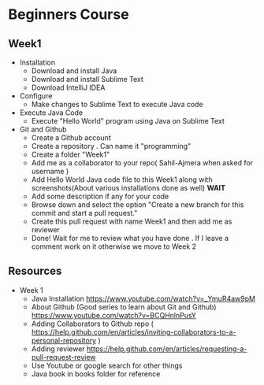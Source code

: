 # Beginners Course

## Week1

- Installation
    - Download and install Java
    - Download and install Sublime Text
    - Download IntelliJ IDEA
- Configure 
    - Make changes to Sublime Text to execute Java code
- Execute Java Code
    - Execute "Hello World" program using Java on Sublime Text
- Git and Github
    - Create a Github account
    - Create a repository . Can name it "programming"
    - Create a folder "Week1"
    - Add me as a collaborator to your repo( Sahil-Ajmera  when asked for username )
    - Add Hello World Java code file to this Week1 along with screenshots(About various installations done as well) **WAIT**
    - Add some description if any for your code
    - Browse down and select the option "Create a new branch for this commit and start a pull request."
    - Create this pull request with name Week1 and then add me as reviewer
    - Done! Wait for me to review what you have done . If I leave a comment work on it otherwise we move to Week 2


## Resources

- Week 1
    - Java Installation https://www.youtube.com/watch?v=_YmuR4aw9pM
    - About Github (Good series to learn about Git and Github) https://www.youtube.com/watch?v=BCQHnlnPusY 
    - Adding Collaborators to Github repo ( https://help.github.com/en/articles/inviting-collaborators-to-a-personal-repository )
    - Adding reviewer https://help.github.com/en/articles/requesting-a-pull-request-review
    - Use Youtube or google search for other things
    - Java book in books folder for reference
